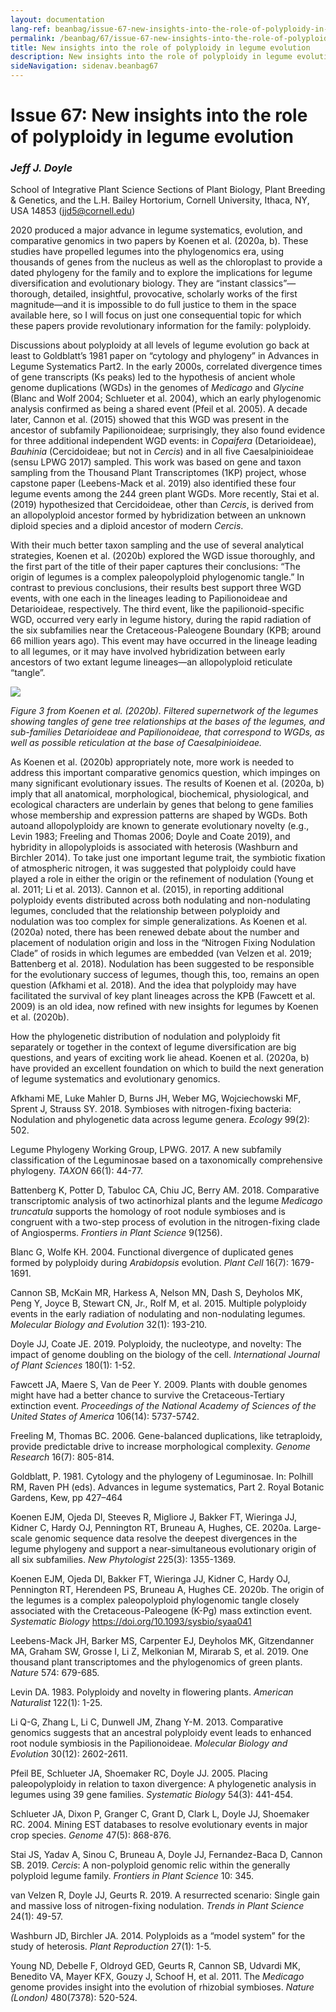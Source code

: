 ```yaml
---
layout: documentation
lang-ref: beanbag/issue-67-new-insights-into-the-role-of-polyploidy-in-legume-evolution
permalink: /beanbag/67/issue-67-new-insights-into-the-role-of-polyploidy-in-legume-evolution
title: New insights into the role of polyploidy in legume evolution
description: New insights into the role of polyploidy in legume evolution
sideNavigation: sidenav.beanbag67
---
```


# Issue 67: New insights into the role of polyploidy in legume evolution

### *Jeff J. Doyle*
School of Integrative Plant Science Sections of Plant Biology, Plant Breeding & Genetics, and the L.H. Bailey Hortorium, Cornell University, Ithaca, NY, USA 14853 (<jjd5@cornell.edu>)

2020 produced a major advance in legume systematics, evolution, and comparative genomics in two papers by Koenen et al. (2020a, b). These studies have propelled legumes into the phylogenomics era, using thousands of genes from the nucleus as well as the chloroplast to provide a dated phylogeny for the family and to explore the implications for legume diversification and evolutionary biology. They are “instant classics”—thorough, detailed, insightful, provocative, scholarly works of the first magnitude—and it is impossible to do full justice to them in the space available here, so I will focus on just one consequential topic for which these papers provide revolutionary information for the family: polyploidy.

Discussions about polyploidy at all levels of legume evolution go back at least to Goldblatt’s 1981 paper on “cytology and phylogeny” in Advances in Legume Systematics Part2. In the early 2000s, correlated divergence times of gene transcripts (Ks peaks) led to the hypothesis of ancient whole genome duplications (WGDs) in the genomes of *Medicago* and *Glycine* (Blanc and Wolf 2004; Schlueter et al. 2004), which an early phylogenomic analysis confirmed as being a shared event (Pfeil et al. 2005). A decade later, Cannon et al. (2015) showed that this WGD was present in the ancestor of subfamily Papilionoideae; surprisingly, they also found evidence for three additional independent WGD events: in *Copaifera* (Detarioideae), *Bauhinia* (Cercidoideae; but not in *Cercis*) and in all five Caesalpinioideae (sensu LPWG 2017) sampled. This work was based on gene and taxon sampling from the Thousand Plant Transcriptomes (1KP) project, whose capstone paper (Leebens-Mack et al. 2019) also identified these four legume events among the 244 green plant WGDs. More recently, Stai et al. (2019) hypothesized that Cercidoideae, other than *Cercis*, is derived from an allopolyploid ancestor formed by hybridization between an unknown diploid species and a diploid ancestor of modern *Cercis*.

With their much better taxon sampling and the use of several analytical strategies, Koenen et al. (2020b) explored the WGD issue thoroughly, and the first part of the title of their paper captures their conclusions: “The origin of legumes is a complex paleopolyploid phylogenomic tangle.” In contrast to previous conclusions, their results best support three WGD events, with one each in the lineages leading to Papilionoideae and Detarioideae, respectively. The third event, like the papilionoid-specific WGD, occurred very early in legume history, during the rapid radiation of the six subfamilies near the Cretaceous-Paleogene Boundary (KPB; around 66 million years ago). This event may have occurred in the lineage leading to all legumes, or it may have involved hybridization between early ancestors of two extant legume lineages—an allopolyploid reticulate “tangle”.

![](/assets/images/jjd-1.png)

*Figure 3 from Koenen et al. (2020b). Filtered supernetwork of the legumes showing tangles of gene tree relationships at the bases of the legumes, and sub-families Detarioideae and Papilionoideae, that correspond to WGDs, as well as possible reticulation at the base of Caesalpinioideae.*

As Koenen et al. (2020b) appropriately note, more work is needed to address this important comparative genomics question, which impinges on many significant evolutionary issues. The results of Koenen et al. (2020a, b) imply that all anatomical, morphological, biochemical, physiological, and ecological characters are underlain by genes that belong to gene families whose membership and expression patterns are shaped by WGDs. Both autoand allopolyploidy are known to generate evolutionary novelty (e.g., Levin 1983; Freeling and Thomas 2006; Doyle and Coate 2019), and hybridity in allopolyploids is associated with heterosis (Washburn and Birchler 2014). To take just one important legume trait, the symbiotic fixation of atmospheric nitrogen, it was suggested that polyploidy could have played a role in either the origin or the refinement of nodulation (Young et al. 2011; Li et al. 2013). Cannon et al. (2015), in reporting additional polyploidy events distributed across both nodulating and non-nodulating legumes, concluded that the relationship between polyploidy and nodulation was too complex for simple generalizations. As Koenen et al. (2020a) noted, there has been renewed debate about the number and placement of nodulation origin and loss in the “Nitrogen Fixing Nodulation Clade” of rosids in which legumes are embedded (van Velzen et al. 2019; Battenberg et al. 2018). Nodulation has been suggested to be responsible for the evolutionary success of legumes, though this, too, remains an open question (Afkhami et al. 2018). And the idea that polyploidy may have facilitated the survival of key plant lineages across the KPB (Fawcett et al. 2009) is an old idea, now refined with new insights for legumes by Koenen et al. (2020b).

How the phylogenetic distribution of nodulation and polyploidy fit separately or together in the context of legume diversification are big questions, and years of exciting work lie ahead. Koenen et al. (2020a, b) have provided an excellent foundation on which to build the next generation of legume systematics and evolutionary genomics.

Afkhami ME, Luke Mahler D, Burns JH, Weber MG, Wojciechowski MF, Sprent J, Strauss SY. 2018. Symbioses with nitrogen-fixing bacteria: Nodulation and phylogenetic data across legume genera. *Ecology* 99(2): 502.

Legume Phylogeny Working Group, LPWG. 2017. A new subfamily classification of the Leguminosae based on a taxonomically comprehensive phylogeny. *TAXON* 66(1): 44-77.

Battenberg K, Potter D, Tabuloc CA, Chiu JC, Berry AM. 2018. Comparative transcriptomic analysis of two actinorhizal plants and the legume *Medicago truncatula* supports the homology of root nodule symbioses and is congruent with a two-step process of evolution in the nitrogen-fixing clade of Angiosperms. *Frontiers in Plant Science* 9(1256).

Blanc G, Wolfe KH. 2004. Functional divergence of duplicated genes formed by polyploidy during *Arabidopsis* evolution. *Plant Cell* 16(7): 1679-1691.

Cannon SB, McKain MR, Harkess A, Nelson MN, Dash S, Deyholos MK, Peng Y, Joyce B, Stewart CN, Jr., Rolf M, et al. 2015. Multiple polyploidy events in the early radiation of nodulating and non-nodulating legumes. *Molecular Biology and Evolution* 32(1): 193-210.

Doyle JJ, Coate JE. 2019. Polyploidy, the nucleotype, and novelty: The impact of genome doubling on the biology of the cell. *International Journal of Plant Sciences* 180(1): 1-52.

Fawcett JA, Maere S, Van de Peer Y. 2009. Plants with double genomes might have had a better chance to survive the Cretaceous-Tertiary extinction event. *Proceedings of the National Academy of Sciences of the United States of America* 106(14): 5737-5742.

Freeling M, Thomas BC. 2006. Gene-balanced duplications, like tetraploidy, provide predictable drive to increase morphological complexity. *Genome Research* 16(7): 805-814.

Goldblatt, P. 1981. Cytology and the phylogeny of Leguminosae. In: Polhill RM, Raven PH (eds). Advances in legume systematics, Part 2. Royal Botanic Gardens, Kew, pp 427–464

Koenen EJM, Ojeda DI, Steeves R, Migliore J, Bakker FT, Wieringa JJ, Kidner C, Hardy OJ, Pennington RT, Bruneau A, Hughes, CE. 2020a. Large-scale genomic sequence data resolve the deepest divergences in the legume phylogeny and support a near-simultaneous evolutionary origin of all six subfamilies. *New Phytologist* 225(3): 1355-1369.

Koenen EJM, Ojeda DI, Bakker FT, Wieringa JJ, Kidner C, Hardy OJ, Pennington RT, Herendeen PS, Bruneau A, Hughes CE. 2020b. The origin of the legumes is a complex paleopolyploid phylogenomic tangle closely associated with the Cretaceous-Paleogene (K-Pg) mass extinction event. *Systematic Biology* <https://doi.org/10.1093/sysbio/syaa041>

Leebens-Mack JH, Barker MS, Carpenter EJ, Deyholos MK, Gitzendanner MA, Graham SW, Grosse I, Li Z, Melkonian M, Mirarab S, et al. 2019. One thousand plant transcriptomes and the phylogenomics of green plants. *Nature* 574: 679-685.

Levin DA. 1983. Polyploidy and novelty in flowering plants. *American Naturalist* 122(1): 1-25.

Li Q-G, Zhang L, Li C, Dunwell JM, Zhang Y-M. 2013. Comparative genomics suggests that an ancestral polyploidy event leads to enhanced root nodule symbiosis in the Papilionoideae. *Molecular Biology and Evolution* 30(12): 2602-2611.

Pfeil BE, Schlueter JA, Shoemaker RC, Doyle JJ. 2005. Placing paleopolyploidy in relation to taxon divergence: A phylogenetic analysis in legumes using 39 gene families. *Systematic Biology* 54(3): 441-454.

Schlueter JA, Dixon P, Granger C, Grant D, Clark L, Doyle JJ, Shoemaker RC. 2004. Mining EST databases to resolve evolutionary events in major crop species. *Genome* 47(5): 868-876.

Stai JS, Yadav A, Sinou C, Bruneau A, Doyle JJ, Fernandez-Baca D, Cannon SB. 2019. *Cercis*: A non-polyploid genomic relic within the generally polyploid legume family. *Frontiers in Plant Science* 10: 345.

van Velzen R, Doyle JJ, Geurts R. 2019. A resurrected scenario: Single gain and massive loss of nitrogen-fixing nodulation. *Trends in Plant Science* 24(1): 49-57.

Washburn JD, Birchler JA. 2014. Polyploids as a “model system” for the study of heterosis. *Plant Reproduction* 27(1): 1-5.

Young ND, Debelle F, Oldroyd GED, Geurts R, Cannon SB, Udvardi MK, Benedito VA, Mayer KFX, Gouzy J, Schoof H, et al. 2011. The *Medicago* genome provides insight into the evolution of rhizobial symbioses. *Nature (London)* 480(7378): 520-524.